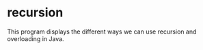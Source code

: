 # recursion
This program displays the different ways we can use recursion and overloading in Java. 
